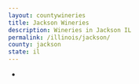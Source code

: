```yaml
---
layout: countywineries
title: Jackson Wineries
description: Wineries in Jackson IL
permalink: /illinois/jackson/
county: jackson
state: il
---
```

-
